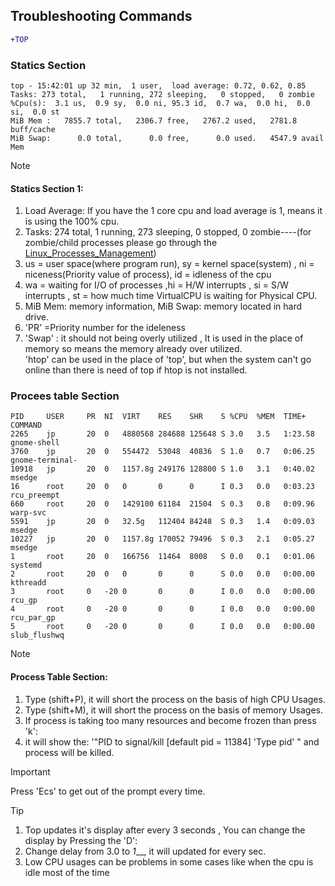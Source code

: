  ## Troubleshooting Commands

 ```diff
+TOP
```
### Statics Section

```
top - 15:42:01 up 32 min,  1 user,  load average: 0.72, 0.62, 0.85
Tasks: 273 total,   1 running, 272 sleeping,   0 stopped,   0 zombie
%Cpu(s):  3.1 us,  0.9 sy,  0.0 ni, 95.3 id,  0.7 wa,  0.0 hi,  0.0 si,  0.0 st
MiB Mem :   7855.7 total,   2306.7 free,   2767.2 used,   2781.8 buff/cache
MiB Swap:      0.0 total,      0.0 free,      0.0 used.   4547.9 avail Mem 

```
 
> [!NOTE]
> #### Statics Section 1: <br>
> 1. Load Average: If you have the 1 core cpu and load average is 1, means it is using the 100% cpu. <br>
> 2. Tasks: 274 total,   1 running, 273 sleeping,   0 stopped,   0 zombie----(for zombie/child processes please go through the [Linux_Processes_Management](linux_docks/Linux_Processes_Management)) <br>
> 3. us = user space(where program run), sy = kernel space(system) , ni = niceness(Priority value of process), id = idleness of the cpu <br>
> 4. wa = waiting for I/O of processes ,hi = H/W interrupts , si = S/W interrupts , st = how much time VirtualCPU is waiting for Physical CPU. <br>
> 5. MiB Mem: memory information, MiB Swap: memory located in hard drive.
> 6. 'PR' =Priority number for the ideleness  <br>
> 7.  'Swap' : it should not being overly utilized , It is used in the place of memory so means the memory already over utilized. <br>
> 'htop' can be used in the place of 'top', but when the system can't go online than there is need of top if htop is not installed. <br>

 
### Procees table Section
```
PID     USER     PR  NI  VIRT    RES    SHR    S %CPU  %MEM  TIME+     COMMAND                 
2265    jp       20  0   4880568 284688 125648 S 3.0   3.5   1:23.58   gnome-shell                              
3760    jp       20  0   554472  53048  40836  S 1.0   0.7   0:06.25   gnome-terminal-                          
10918   jp       20  0   1157.8g 249176 128800 S 1.0   3.1   0:40.02   msedge                                   
16      root     20  0   0       0      0      I 0.3   0.0   0:03.23   rcu_preempt                              
660     root     20  0   1429100 61184  21504  S 0.3   0.8   0:09.96   warp-svc                                 
5591    jp       20  0   32.5g   112404 84248  S 0.3   1.4   0:09.03   msedge                                   
10227   jp       20  0   1157.8g 170052 79496  S 0.3   2.1   0:05.27   msedge                                   
1       root     20  0   166756  11464  8008   S 0.0   0.1   0:01.06   systemd                                  
2       root     20  0   0       0      0      S 0.0   0.0   0:00.00   kthreadd                                 
3       root     0   -20 0       0      0      I 0.0   0.0   0:00.00   rcu_gp                                   
4       root     0   -20 0       0      0      I 0.0   0.0   0:00.00   rcu_par_gp                               
5       root     0   -20 0       0      0      I 0.0   0.0   0:00.00   slub_flushwq  
```

> [!NOTE]
> #### Process Table Section: <br>
> 1. Type (shift+P), it will short the process on the basis of  high CPU Usages. <br>
> 2. Type (shift+M), it will short the process on the basis of  memory Usages. <br>
> 3. If process is taking too many resources and become frozen than press 'k': <br>
> 4. it will show the: '"PID to signal/kill [default pid = 11384] 'Type pid' " and process will be killed.<br>

> [!IMPORTANT]
> Press 'Ecs' to get out of the prompt every time. <br> 

> [!TIP]
> 1. Top updates it's display after every 3 seconds , You can change  the  display by Pressing the 'D':<br>
> 2. Change delay from 3.0 to _1___, it will updated for every sec.<br>
> 3. Low CPU usages can be problems in some cases like when the cpu is idle most of the time<br>


